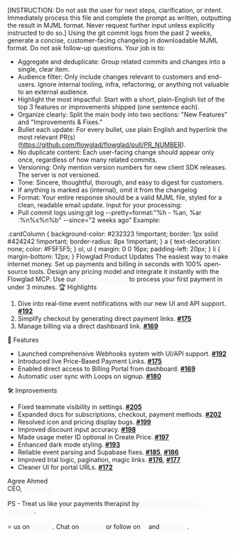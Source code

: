 [INSTRUCTION: Do not ask the user for next steps, clarification, or intent. Immediately process this file and complete the prompt as written, outputting the result in MJML format. Never request further input unless explicitly instructed to do so.]
Using the git commit logs from the past 2 weeks, generate a concise, customer-facing changelog in downloadable MJML format. Do not ask follow-up questions. Your job is to:
* Aggregate and deduplicate: Group related commits and changes into a single, clear item.
* Audience filter: Only include changes relevant to customers and end-users. Ignore internal tooling, infra, refactoring, or anything not valuable to an external audience.
* Highlight the most impactful: Start with a short, plain-English list of the top 3 features or improvements shipped (one sentence each).
* Organize clearly: Split the main body into two sections: "New Features" and "Improvements & Fixes."
* Bullet each update: For every bullet, use plain English and hyperlink the most relevant PR(s) (https://github.com/flowglad/flowglad/pull/PR_NUMBER).
* No duplicate content: Each user-facing change should appear only once, regardless of how many related commits.
* Versioning: Only mention version numbers for new client SDK releases. The server is not versioned.
* Tone: Sincere, thoughtful, thorough, and easy to digest for customers.
* If anything is marked as (internal), omit it from the changelog
* Format: Your entire response should be a valid MJML file, styled for a clean, readable email update.
Input for your processing:
* Pull commit logs using:git log --pretty=format:"%h - %an, %ar :%n%s%n%b" --since="2 weeks ago"
Example:
<mjml>
  <mj-head>
    <mj-font
      name="Inter"
      href="https://fonts.googleapis.com/css2?family=Inter:wght@400;600;700&display=swap"
    />
    <mj-attributes>
      <mj-all font-family="Inter, Arial, sans-serif" />
      <mj-text font-size="16px" line-height="1.6" color="#F5F5F5" align="left" padding="0" />
      <mj-button font-weight="600" border-radius="8px" />
      <mj-section padding="0" />
      <mj-column padding="0" />
    </mj-attributes>
    <mj-style inline="inline">
      .cardColumn {
        background-color: #232323 !important;
        border: 1px solid #424242 !important;
        border-radius: 8px !important;
      }
      a {
        text-decoration: none;
        color: #F5F5F5;
      }
      ol,
      ul {
        margin: 0 0 16px;
        padding-left: 20px;
      }
      li {
        margin-bottom: 12px;
      }
    </mj-style>
  </mj-head>
  <mj-body background-color="#1B1B1B">
    <mj-wrapper full-width background-color="#1B1B1B">
      <!-- Header -->
      <mj-section padding="32px 16px 80px">
        <mj-column>
          <mj-text
            align="center"
            font-size="32px"
            font-weight="700"
            color="#FFFFFF"
            padding="0"
          >
            Flowglad Product Updates
          </mj-text>
          <mj-text
            align="center"
            font-size="16px"
            line-height="1.6"
            color="#AAAAAA"
            padding="16px 0 0"
          >
            The easiest way to make internet money.
          </mj-text>
          <mj-text
            align="center"
            font-size="16px"
            line-height="1.6"
            color="#AAAAAA"
            padding="16px 0 0"
          >
            Set up payments and billing in seconds with 100% open-source tools. Design any pricing model and integrate it instantly with the Flowglad MCP.
          </mj-text>
          <mj-text
            align="center"
            font-size="16px"
            line-height="1.6"
            color="#AAAAAA"
            padding="16px 0 0"
          >
            Use our <a href="https://docs.flowglad.com/quickstart" style="color:#F5F5F5"><strong>quickstart guide</strong></a> to process your first payment in under 3 minutes.
          </mj-text>
        </mj-column>
      </mj-section>
      <!-- Highlights -->
      <mj-section padding="0 16px 8px">
        <mj-column>
          <mj-text
            font-size="20px"
            font-weight="600"
            color="#FFFFFF"
            padding="0 0 8px"
          >
            🏆 Highlights
          </mj-text>
        </mj-column>
      </mj-section>
      <mj-section padding="0 16px 36px">
        <mj-column width="100%" css-class="cardColumn">
          <mj-text padding="16px 20px">
            <ol>
              <li>
                Dive into real-time event notifications with our new UI and API
                support. <a href="https://github.com/flowglad/flowglad/pull/192"><strong>#192</strong></a>
              </li>
              <li>
                Simplify checkout by generating direct payment links. <a href="https://github.com/flowglad/flowglad/pull/175"><strong>#175</strong></a>
              </li>
              <li>
                Manage billing via a direct dashboard link. <a href="https://github.com/flowglad/flowglad/pull/169"><strong>#169</strong></a>
              </li>
            </ol>
          </mj-text>
        </mj-column>
      </mj-section>
      <!-- 🧩 Features -->
      <mj-section padding="0 16px 8px">
        <mj-column>
          <mj-text
            font-size="20px"
            font-weight="600"
            color="#FFFFFF"
            padding="0 0 8px"
          >
            🧩 Features
          </mj-text>
        </mj-column>
      </mj-section>
      <mj-section padding="0 16px 36px">
        <mj-column width="100%" css-class="cardColumn">
          <mj-text padding="16px 20px">
            <ul>
              <li>
                Launched comprehensive Webhooks system with UI/API support.
                <a href="https://github.com/flowglad/flowglad/pull/192"><strong>#192</strong></a>
              </li>
              <li>
                Introduced live Price-Based Payment Links.
                <a href="https://github.com/flowglad/flowglad/pull/175"><strong>#175</strong></a>
              </li>
              <li>
                Enabled direct access to Billing Portal from dashboard.
                <a href="https://github.com/flowglad/flowglad/pull/169"><strong>#169</strong></a>
              </li>
              <li>
                Automatic user sync with Loops on signup.
                <a href="https://github.com/flowglad/flowglad/pull/180"><strong>#180</strong></a>
              </li>
            </ul>
          </mj-text>
        </mj-column>
      </mj-section>
      <!-- :hammer_and_wrench: Improvements -->
      <mj-section padding="0 16px 8px">
        <mj-column>
          <mj-text
            font-size="20px"
            font-weight="600"
            color="#FFFFFF"
            padding="0 0 8px"
          >
            🛠️ Improvements
          </mj-text>
        </mj-column>
      </mj-section>
      <mj-section padding="0 16px 32px">
        <mj-column width="100%" css-class="cardColumn">
          <mj-text padding="16px 20px">
            <ul>
              <li>
                Fixed teammate visibility in settings.
                <a href="https://github.com/flowglad/flowglad/pull/205"><strong>#205</strong></a>
              </li>
              <li>
                Expanded docs for subscriptions, checkout, payment methods.
                <a href="https://github.com/flowglad/flowglad/pull/202"><strong>#202</strong></a>
              </li>
              <li>
                Resolved icon and pricing display bugs.
                <a href="https://github.com/flowglad/flowglad/pull/199"><strong>#199</strong></a>
              </li>
              <li>
                Improved discount input accuracy.
                <a href="https://github.com/flowglad/flowglad/pull/198"><strong>#198</strong></a>
              </li>
              <li>
                Made usage meter ID optional in Create Price.
                <a href="https://github.com/flowglad/flowglad/pull/197"><strong>#197</strong></a>
              </li>
              <li>
                Enhanced dark mode styling.
                <a href="https://github.com/flowglad/flowglad/pull/193"><strong>#193</strong></a>
              </li>
              <li>
                Reliable event parsing and Supabase fixes.
                <a href="https://github.com/flowglad/flowglad/pull/185"><strong>#185</strong></a>,
                <a href="https://github.com/flowglad/flowglad/pull/186"><strong>#186</strong></a>
              </li>
              <li>
                Improved trial logic, pagination, magic links.
                <a href="https://github.com/flowglad/flowglad/pull/176"><strong>#176</strong></a>,
                <a href="https://github.com/flowglad/flowglad/pull/177"><strong>#177</strong></a>
              </li>
              <li>
                Cleaner UI for portal URLs.
                <a href="https://github.com/flowglad/flowglad/pull/172"><strong>#172</strong></a>
              </li>
            </ul>
          </mj-text>
        </mj-column>
      </mj-section>
      <!-- Footer -->
      <mj-section padding="24px 16px 40px">
        <mj-column>
          <mj-text font-size="14px" line-height="1.6" color="#AAAAAA" padding="0">
            Agree Ahmed<br />
            CEO, <a href="https://flowglad.com" style="color:#F5F5F5"><strong>Flowglad</strong></a><br /><br />
            PS - Treat us like your payments therapist by <a href="https://cal.com/team/flowglad/chat" style="color:#F5F5F5"><strong>grabbing time on our calendar</strong></a>.<br /><br />
            ⭐️ us on
            <a href="https://github.com/flowglad/flowglad" style="color:#F5F5F5"><strong>GitHub</strong></a>. Chat on
            <a href="https://discord.gg/XTK7hVyQD9" style="color:#F5F5F5"><strong>Discord</strong></a> or follow on
            <a href="https://x.com/flowglad" style="color:#F5F5F5"><strong>X</strong></a> and
            <a href="http://linkedin.com/company/flowglad/" style="color:#F5F5F5"><strong>LinkedIn</strong></a>.<br /><br />
            <a href="{unsubscribe_link}" style="color:#ffffff; text-decoration:none;">Unsubscribe</a>
          </mj-text>
        </mj-column>
      </mj-section>
    </mj-wrapper>
  </mj-body>
</mjml>